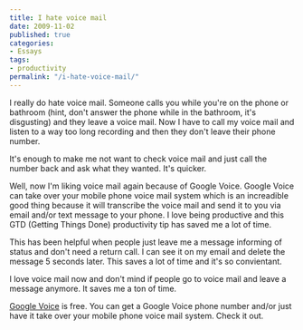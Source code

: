 ```yaml
---
title: I hate voice mail
date: 2009-11-02
published: true
categories:
- Essays
tags:
- productivity
permalink: "/i-hate-voice-mail/"
---
```

I really do hate voice mail. Someone calls you while you're on the phone or bathroom (hint, don't answer the phone while in the bathroom, it's disgusting) and they leave a voice mail. Now I have to call my voice mail and listen to a way too long recording and then they don't leave their phone number.

It's enough to make me not want to check voice mail and just call the number back and ask what they wanted. It's quicker.

Well, now I'm liking voice mail again because of Google Voice. Google Voice can take over your mobile phone voice mail system which is an increadible good thing because it will transcribe the voice mail and send it to you via email and/or text message to your phone. I love being productive and this GTD (Getting Things Done) productivity tip has saved me a lot of time.

This has been helpful when people just leave me a message informing of status and don't need a return call. I can see it on my email and delete the message 5 seconds later. This saves a lot of time and it's so convientant.

I love voice mail now and don't mind if people go to voice mail and leave a message anymore. It saves me a ton of time.

<a href="http://google.com/voice" rel="nofollow">Google Voice</a> is free. You can get a Google Voice phone number and/or just have it take over your mobile phone voice mail system. Check it out.

